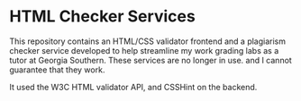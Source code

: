 # HTML Checker Services

This repository contains an HTML/CSS validator frontend and a plagiarism checker service developed to help streamline my work grading labs as a tutor at Georgia Southern. These services are no longer in use. and I cannot guarantee that they work.

It used the W3C HTML validator API, and CSSHint on the backend.
